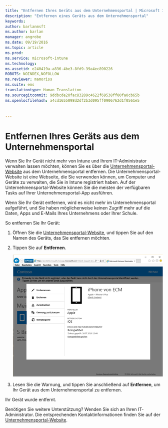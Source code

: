```yaml
---
title: "Entfernen Ihres Geräts aus dem Unternehmensportal | Microsoft Intune"
description: "Entfernen eines Geräts aus dem Unternehmensportal"
keywords: 
author: barlanmsft
ms.author: barlan
manager: angrobe
ms.date: 09/19/2016
ms.topic: article
ms.prod: 
ms.service: microsoft-intune
ms.technology: 
ms.assetid: e240419a-a836-4be3-8fd9-39a4ec890226
ROBOTS: NOINDEX,NOFOLLOW
ms.reviewer: mamoriss
ms.suite: ems
translationtype: Human Translation
ms.sourcegitcommit: 9ddbcde20fac83289c4622f69538ff00fa0cb65b
ms.openlocfilehash: a4cd1655098d2df2b3d095ff0906762d1f0561e5


---
```



# <a name="remove-your-device-from-the-company-portal"></a>Entfernen Ihres Geräts aus dem Unternehmensportal

Wenn Sie Ihr Gerät nicht mehr von Intune und Ihrem IT-Administrator verwalten lassen möchten, können Sie es über die [Unternehmensportal-Website](http://portal.manage.microsoft.com) aus dem Unternehmensportal entfernen. Die Unternehmensportal-Website ist eine Webseite, die Sie verwenden können, um Computer und Geräte zu verwalten, die Sie in Intune registriert haben. Auf der Unternehmensportal-Website können Sie die meisten der verfügbaren Tasks auf Ihrer Unternehmensportal-App ausführen.

Wenn Sie Ihr Gerät entfernen, wird es nicht mehr im Unternehmensportal aufgeführt, und Sie haben möglicherweise keinen Zugriff mehr auf die Daten, Apps und E-Mails Ihres Unternehmens oder Ihrer Schule.

So entfernen Sie Ihr Gerät:

1.  Öffnen Sie die [Unternehmensportal-Website](http://portal.manage.microsoft.com), und tippen Sie auf den Namen des Geräts, das Sie entfernen möchten.

2.  Tippen Sie auf **Entfernen**.

    ![Option „Gerät entfernen“ auf der Unternehmensportal-Website](./media/iwp-screen-with-all-options.png)

3. Lesen Sie die Warnung, und tippen Sie anschließend auf **Entfernen**, um Ihr Gerät aus dem Unternehmensportal zu entfernen.

Ihr Gerät wurde entfernt.

Benötigen Sie weitere Unterstützung? Wenden Sie sich an Ihren IT-Administrator. Die entsprechenden Kontaktinformationen finden Sie auf der [Unternehmensportal-Website](http://portal.manage.microsoft.com).



<!--HONumber=Nov16_HO1-->


